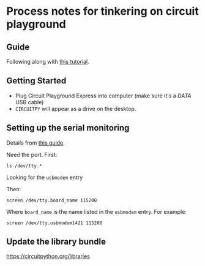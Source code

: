 # Process notes for tinkering on circuit playground

## Guide

Following along with [this tutorial](https://learn.adafruit.com/welcome-to-circuitpython?view=all#).

## Getting Started

- Plug Circuit Playground Express into computer (make sure it's a *DATA* USB cable)
- `CIRCUITPY` will appear as a drive on the desktop.

## Setting up the serial monitoring

Details from [this guide](https://learn.adafruit.com/welcome-to-circuitpython/advanced-serial-console-on-mac-and-linux).

Need the port. First:

```
ls /dev/tty.*
```

Looking for the `usbmodem` entry

Then:

```
screen /dev/tty.board_name 115200
```

Where `board_name` is the name listed in the `usbmodem` entry. For example:

```
screen /dev/tty.usbmodem1421 115200
```

## Update the library bundle

https://circuitpython.org/libraries